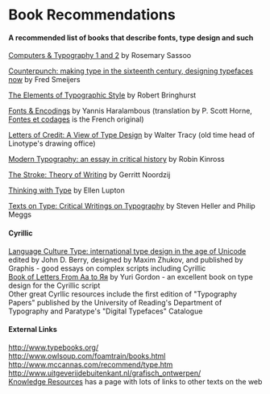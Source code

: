 <h1>Book Recommendations</h1>

<h4> A recommended list of books that describe fonts, type design and such</h4>
<p>
<a title="Computers & Typography 1 and 2" href="http://books.google.com/books?id=Gm4QAbGKIBgC&source=gbs_book_other_versions&redir_esc=y">Computers & Typography 1 and 2</a> by Rosemary Sassoo<br>

<a title="Counterpunch: making type in the sixteenth century, designing typefaces now" href="http://books.google.com/books/about/Counterpunch.html?id=dUZUAAAAMAAJ&redir_esc=y
">Counterpunch: making type in the sixteenth century, designing typefaces now</a> by Fred Smeijers<br>

<a title="http://en.wikipedia.org/wiki/The_Elements_of_Typographic_Style" href="http://en.wikipedia.org/wiki/The_Elements_of_Typographic_Style">The Elements of Typographic Style</a> by Robert Bringhurst<br>

<a title="Fonts & Encodings" href="http://www.oreilly.com/catalog/9780596102425/">Fonts & Encodings</a> by Yannis Haralambous (translation by P. Scott Horne, <a title="http://www.oreilly.fr/catalogue/284177273X" href="http://www.oreilly.fr/catalogue/284177273X">Fontes et codages</a> is the French original)<br>

<a title="Letters of Credit: A View of Type Design" href="http://books.google.com/books?id=y8NssjbqNcsC&hl=de&source=gbs_similarbooks&redir_esc=y">Letters of Credit: A View of Type Design</a> by Walter Tracy (old time head of Linotype's drawing office)<br>

<a title="Modern Typography: an essay in critical history" href="http://books.google.com/books?id=9TNUAAAAMAAJ&q=modern+typography&dq=modern+typography&hl=de&sa=X&ei=PMLZT_GnD8bAtAbL2uTyBw&redir_esc=y">Modern Typography: an essay in critical history</a> by Robin Kinross<br>

<a title="The Stroke: Theory of Writing" href="http://books.google.com/books/about/The_Stroke.html?id=aX6FQgAACAAJ&redir_esc=y">The Stroke: Theory of Writing</a> by Gerritt Noordzij<br> 

<a title="Thinking with Type" href="http://www.papress.com/thinkingwithtype/" href="http://www.papress.com/thinkingwithtype/">Thinking with Type</a> by Ellen Lupton<br>

<a title="Texts on Type: Critical Writings on Typography" href="http://books.google.com/books/about/Texts_on_Type.html?id=USjjh4Nh38UC&redir_esc=y">Texts on Type: Critical Writings on Typography</a> by Steven Heller and Philip Meggs<br></p>

<h4> Cyrillic </h4>
<p><a title="http://www.atypi.org/05_About_us/70_publications/50_LCT/" href="http://www.atypi.org/05_About_us/70_publications/50_LCT/">Language Culture Type: international type design in the age of Unicode</a> edited by John D. Berry, designed by Maxim Zhukov, and published by Graphis - good essays on complex scripts including Cyrillic<br>
<a title="http://www.artlebedev.com/everything/izdal/kniga_pro_bykvy/" class="external text" href="http://www.artlebedev.com/everything/izdal/kniga_pro_bykvy/">Book of Letters From Аа to Яя</a> by Yuri Gordon - an excellent book on type design for the Cyrillic script<br>
Other great Cyrllic resources include the first edition of "Typography Papers" published by the University of Reading's Department of Typography and Paratype's "Digital Typefaces" Catalogue<br></p>

<h4> External Links </h4>
<p><a title="http://www.typebooks.org/" class="external free" href="http://www.typebooks.org/">http://www.typebooks.org/</a><br>
<a title="http://www.owlsoup.com/foamtrain/books.html" class="external free" href="http://www.owlsoup.com/foamtrain/books.html">http://www.owlsoup.com/foamtrain/books.html</a><br>
<a title="http://www.mccannas.com/recommend/type.htm" class="external free" href="http://www.mccannas.com/recommend/type.htm">http://www.mccannas.com/recommend/type.htm</a><br>
<a title="http://www.uitgeverijdebuitenkant.nl/grafisch_ontwerpen/" class="external free" href="http://www.uitgeverijdebuitenkant.nl/grafisch_ontwerpen/">http://www.uitgeverijdebuitenkant.nl/grafisch_ontwerpen/</a><br>
<a title="Knowledge Resources" href="/wiki/Knowledge_Resources">Knowledge Resources</a> has a page with lots of links to other texts on the web<p>